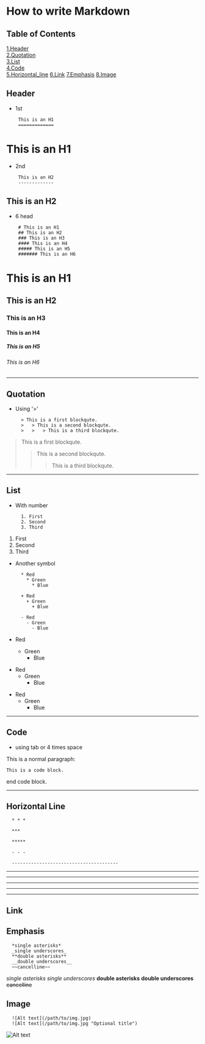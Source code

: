 # How to write Markdown

## Table of Contents
[1.Header](#Header)   
[2.Quotation](#Quotation)   
[3.List](#List)   
[4.Code](#Code)   
[5.Horizontal_line](#Horizontal-Line)
[6.Link](#Link)
[7.Emphasis](#Emphasis)
[8.Image](#Image)

   
   
   
   

## Header

* 1st
   

       This is an H1
       =============

This is an H1
=============

* 2nd  
   
       This is an H2
       -------------
This is an H2
------------

* 6 head   
   
   
       # This is an H1
       ## This is an H2
       ### This is an H3
       #### This is an H4
       ##### This is an H5
       ####### This is an H6

# This is an H1
## This is an H2
### This is an H3
#### This is an H4
##### This is an H5
###### This is an H6
   
   
   
---------------------------------------
## Quotation
* Using '>'

        > This is a first blockqute.
        >	> This is a second blockqute.
        >	>	> This is a third blockqute.
   
> This is a first blockqute.
>	> This is a second blockqute.
>	>	> This is a third blockqute.


----------------------------
## List
   
* With number

        1. First
        2. Second
        3. Third
        
1. First
2. Second
3. Third
   
   
* Another symbol
   
   
        * Red
          * Green
            * Blue

        + Red
          + Green
            + Blue

        - Red
          - Green
            - Blue
            
* Red
  * Green
    * Blue

+ Red
  + Green
    + Blue

- Red
  - Green
    - Blue
   
------------------------------------
## Code
* using tab or 4 times space
   
      
This is a normal paragraph:

    This is a code block.
    
end code block.

---------------------------
## Horizontal Line
   
   
      * * *

      ***

      *****

      - - -

      ---------------------------------------
      
* * *

***

*****

- - -

---------------------------------------

## Link

## Emphasis

      *single asterisks*
      _single underscores_
      **double asterisks**
      __double underscores__
      ~~cancelline~~
   
   
*single asterisks*
_single underscores_
**double asterisks**
__double underscores__
~~cancelline~~

## Image
      ![Alt text](/path/to/img.jpg)
      ![Alt text](/path/to/img.jpg "Optional title")

![Alt text](https://miro.medium.com/max/1000/1*51D0MqtqHu3h2vTE5oJ-7g.png)
